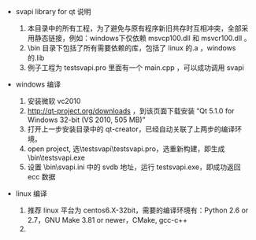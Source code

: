 ﻿  
* svapi library for qt 说明
  1.  本目录中的所有工程，为了避免与原有程序新旧共存时互相冲突，全部采用静态链接，例如：windows下仅依赖 msvcp100.dll 和 msvcr100.dll 。
  2.  \bin 目录下包括了所有需要依赖的库，包括了 linux 的.a ，windows 的.lib
  3.  例子工程为 testsvapi.pro 里面有一个 main.cpp ，可以成功调用 svapi

* windows 编译
  1.	安装微软 vc2010
  2.	http://qt-project.org/downloads ，到该页面下载安装 “Qt 5.1.0 for Windows 32-bit (VS 2010, 505 MB)”
  2.	打开上一步安装目录中的 qt-creator，已经自动关联了上两步的编译环境。
  3.	open project, 选\testsvapi\testsvapi.pro，选重新构建，即生成 \bin\testsvapi.exe
  4.	设置 \bin\svapi.ini 中的 svdb 地址，运行 testsvapi.exe，即成功返回 ecc 数据


* linux 编译
  1.	推荐 linux 平台为 centos6.X-32bit，需要的编译环境有：Python 2.6 or 2.7，GNU Make 3.81 or newer，CMake, gcc-c++
  2.	
    
